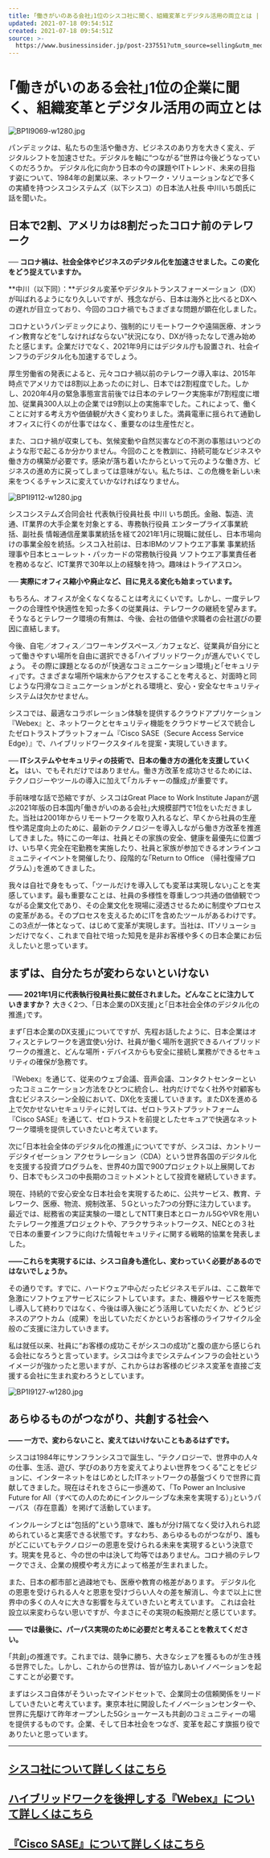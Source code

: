 ```yaml
---
title: ｢働きがいのある会社｣1位のシスコ社に聞く、組織変革とデジタル活用の両立とは | Business Insider Japan
updated: 2021-07-18 09:54:51Z
created: 2021-07-18 09:54:51Z
source: >-
  https://www.businessinsider.jp/post-237551?utm_source=selling&utm_medium=cxense-ad&utm_campaign=0000000165d9f298
---
```


# ｢働きがいのある会社｣1位の企業に聞く、組織変革とデジタル活用の両立とは

![BP1I9069-w1280.jpg](../_resources/BP1I9069-w1280.jpg)

パンデミックは、私たちの生活や働き方、ビジネスのあり方を大きく変え、デジタルシフトを加速させた。デジタルを軸に“つながる”世界は今後どうなっていくのだろうか。 デジタル化に向かう日本の今の課題やITトレンド、未来の目指す姿について、1984年の創業以来、ネットワーク・ソリューションなどで多くの実績を持つシスコシステムズ（以下シスコ）の日本法人社長 中川いち朗氏に話を聞いた。

## 日本で2割、アメリカは8割だったコロナ前のテレワーク

**── コロナ禍は、社会全体やビジネスのデジタル化を加速させました。この変化をどう捉えていますか。**

**中川（以下同）：**デジタル変革やデジタルトランスフォーメーション（DX）が叫ばれるようになり久しいですが、残念ながら、日本は海外と比べるとDXへの遅れが目立っており、今回のコロナ禍でもさまざまな問題が顕在化しました。

コロナというパンデミックにより、強制的にリモートワークや遠隔医療、オンライン教育などを“しなければならない”状況になり、DXが待ったなしで進み始めたと感じます。企業だけでなく、2021年9月にはデジタル庁も設置され、社会インフラのデジタル化も加速するでしょう。

厚生労働省の発表によると、元々コロナ禍以前のテレワーク導入率は、2015年時点でアメリカでは8割以上あったのに対し、日本では2割程度でした。しかし、2020年4月の緊急事態宣言前後では日本のテレワーク実施率が7割程度に増加、従業員300人以上の企業では9割以上の実施率でした。これによって、働くことに対する考え方や価値観が大きく変わりました。満員電車に揺られて通勤しオフィスに行くのが仕事ではなく、重要なのは生産性だと。

また、コロナ禍が収束しても、気候変動や自然災害などの不測の事態はいつどのような形で起こるか分かりません。今回のことを教訓に、持続可能なビジネスや働き方の構築が必要です。感染が落ち着いたからといって元のような働き方、ビジネスの進め方に戻ってしまっては意味がない。私たちは、この危機を新しい未来をつくるチャンスに変えていかなければなりません。

![BP1I9112-w1280.jpg](../_resources/BP1I9112-w1280.jpg)

シスコシステムズ合同会社 代表執行役員社長 中川 いち朗氏。金融、製造、流通、IT業界の大手企業を対象とする、専務執行役員 エンタープライズ事業統括、副社長 情報通信産業事業統括を経て2021年1月に現職に就任し、日本市場向けの事業全般を統括。シスコ入社前は、日本IBMのソフトウエア事業 事業統括理事や日本ヒューレット・パッカードの常務執行役員 ソフトウエア事業責任者を務めるなど、ICT業界で30年以上の経験を持つ。趣味はトライアスロン。

**── 実際にオフィス縮小や廃止など、目に見える変化も始まっています。**

もちろん、オフィスが全くなくなることは考えにくいです。しかし、一度テレワークの合理性や快適性を知った多くの従業員は、テレワークの継続を望みます。そうなるとテレワーク環境の有無は、今後、会社の価値や求職者の会社選びの要因に直結します。

今後、自宅／オフィス／コワーキングスペース／カフェなど、従業員が自分にとって働きやすい場所を自由に選択できる｢ハイブリッドワーク｣が進んでいくでしょう。 その際に課題となるのが｢快適なコミュニケーション環境｣と｢セキュリティ｣です。さまざまな場所や端末からアクセスすることを考えると、対面時と同じような円滑なコミュニケーションがとれる環境と、安心・安全なセキュリティシステムは欠かせません。

シスコでは、最適なコラボレーション体験を提供するクラウドアプリケーション『Webex』と、ネットワークとセキュリティ機能をクラウドサービスで統合したゼロトラストプラットフォーム『Cisco SASE（Secure Access Service Edge）』で、ハイブリッドワークスタイルを提案・実現していきます。

**── ITシステムやセキュリティの技術で、日本の働き方の進化を支援していくと。**
はい、でもそれだけではありません。働き方改革を成功させるためには、テクノロジーやツールの導入に加えて｢カルチャーの醸成｣が重要です。

手前味噌な話で恐縮ですが、シスコはGreat Place to Work Institute Japanが選ぶ2021年版の日本国内｢働きがいのある会社｣大規模部門で1位をいただきました。当社は2001年からリモートワークを取り入れるなど、早くから社員の生産性や満足度向上のために、最新のテクノロジーを導入しながら働き方改革を推進してきました。特にこの一年は、社員とその家族の安全、健康を最優先に位置づけ、いち早く完全在宅勤務を実施したり、社員と家族が参加できるオンラインコミュニティイベントを開催したり、段階的な｢Return to Office （帰社復帰プログラム）｣を進めてきました。

我々は自社で身をもって、｢ツールだけを導入しても変革は実現しない｣ことを実感しています。最も重要なことは、社員の多様性を尊重しつつ共通の価値観でつながる企業文化であり、その企業文化を現場に浸透させるために制度やプロセスの変革がある。そのプロセスを支えるためにITを含めたツールがあるわけです。この3点が一体となって、はじめて変革が実現します。当社は、ITソリューションだけでなく、これまで自社で培った知見を是非お客様や多くの日本企業にお伝えしたいと思っています。

## まずは、自分たちが変わらないといけない

**—— 2021年1月に代表執行役員社長に就任されました。どんなことに注力していきますか？**
大きく2つ、｢日本企業のDX支援｣と｢日本社会全体のデジタル化の推進｣です。

まず｢日本企業のDX支援｣についてですが、先程お話したように、日本企業はオフィスとテレワークを適宜使い分け、社員が働く場所を選択できるハイブリッドワークの推進と、どんな場所・デバイスからも安全に接続し業務ができるセキュリティの確保が急務です。

『Webex』を通じて、従来のウェブ会議、音声会議、コンタクトセンターといったコミュニケーション方法をひとつに統合し、社内だけでなく社外や対顧客も含むビジネスシーン全般において、DX化を支援していきます。またDXを進める上で欠かせないセキュリティに対しては、ゼロトラストプラットフォーム『Cisco SASE』を通じて、ゼロトラストを前提としたセキュアで快適なネットワーク環境を提供していきたいと考えています。

次に｢日本社会全体のデジタル化の推進｣についてですが、シスコは、カントリー デジタイゼーション アクセラレーション（CDA）という世界各国のデジタル化を支援する投資プログラムを、世界40カ国で900プロジェクト以上展開しており、日本でもシスコの中長期のコミットメントとして投資を継続していきます。

現在、持続的で安心安全な日本社会を実現するために、公共サービス、教育、テレワーク、医療、物流、規制改革、５Gといった7つの分野に注力しています。最近では、総務省の実証実験の一環としてNTT東日本とローカル5GやVRを用いたテレワーク推進プロジェクトや、アラクサラネットワークス、NECとの３社で日本の重要インフラに向けた情報セキュリティに関する戦略的協業を発表しました。

**——これらを実現するには、シスコ自身も進化し、変わっていく必要があるのではないでしょうか。**

その通りです。すでに、ハードウェア中心だったビジネスモデルは、ここ数年で急激にソフトウェアサービスにシフトしています。また、機器やサービスを販売し導入して終わりではなく、今後は導入後にどう活用していただくか、どうビジネスのアウトカム（成果）を出していただくかというお客様のライフサイクル全般のご支援に注力していきます。

私は就任以来、社員に“お客様の成功こそがシスコの成功”と腹の底から感じられる会社になろうと言っています。シスコは今までシステムインフラの会社というイメージが強かったと思いますが、これからはお客様のビジネス変革を直接ご支援する会社に生まれ変わろうとしています。

![BP1I9127-w1280.jpg](../_resources/BP1I9127-w1280.jpg)

## あらゆるものがつながり、共創する社会へ

**—— 一方で、変わらないこと、変えてはいけないこともあるはずです。**

シスコは1984年にサンフランシスコで誕生し、“テクノロジーで、世界中の人々の仕事、生活、遊び、学びのあり方を変えてよりよい世界をつくる”ことをビジョンに、インターネットをはじめとしたITネットワークの基盤づくりで世界に貢献してきました。現在はそれをさらに一歩進めて、｢To Power an Inclusive Future for All（すべての人のためにインクルーシブな未来を実現する）｣というパーパス（存在意義）を掲げて活動しています。

インクルーシブとは“包括的”という意味で、誰もが分け隔てなく受け入れられ認められていると実感できる状態です。すなわち、あらゆるものがつながり、誰もがどこにいてもテクノロジーの恩恵を受けられる未来を実現するという決意です。現実を見ると、今の世の中は決して均等ではありません。コロナ禍のテレワークでさえ、企業の規模や考え方によって格差が生まれました。

また、日本の都市部と過疎地でも、医療や教育の格差があります。 デジタル化の恩恵を受けられる人々と恩恵を受けづらい人々の差を解消し、今まで以上に世界中の多くの人々に大きな影響を与えていきたいと考えています。 これは会社設立以来変わらない思いですが、今まさにその実現の転換期だと感じています。

**—— では最後に、パーパス実現のために必要だと考えることを教えてください。**

｢共創｣の推進です。これまでは、競争に勝ち、大きなシェアを獲るものが生き残る世界でした。しかし、これからの世界は、皆が協力しあいイノベーションを起こすことが必要です。

まずはシスコ自体がそういったマインドセットで、企業同士の信頼関係をリードしていきたいと考えています。東京本社に開設したイノベーションセンターや、世界に先駆けて昨年オープンした5Gショーケースも共創のコミュニティーの場を提供するものです。企業、そして日本社会をつなぎ、変革を起こす旗振り役でありたいと思っています。

* * *

## [シスコ社について詳しくはこちら](http://wapi.businessinsider.jp/redirect.php?rid=69634)

## [ハイブリッドワークを後押しする『Webex』について詳しくはこちら](http://wapi.businessinsider.jp/redirect.php?rid=69635)

## [『Cisco SASE』について詳しくはこちら](http://wapi.businessinsider.jp/redirect.php?rid=69637)
